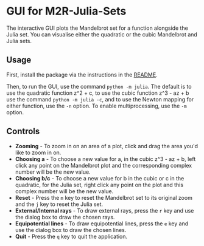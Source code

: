# GUI for M2R-Julia-Sets
The interactive GUI plots the Mandelbrot set for a function alongside the Julia set. You can visualise either the quadratic or the cubic Mandelbrot and Julia sets.

## Usage
First, install the package via the instructions in the [README](README.md).

Then, to run the GUI, use the command `python -m julia`. The default is to use the quadratic function z^2 + c, to use the cubic function z^3 - az + b use the command `python -m julia -c`, and to use the Newton mapping for either function, use the `-n` option. To enable multiprocessing, use the `-m` option.

## Controls
* **Zooming** - To zoom in on an area of a plot, click and drag the area you'd like to zoom in on.
* **Choosing a** - To choose a new value for a, in the cubic z^3 - az + b, left click any point on the Mandelbrot plot and the corresponding complex number will be the new value.
* **Choosing b/c** - To choose a new value for b in the cubic or c in the quadratic, for the Julia set, right click any point on the plot and this complex number will be the new value.
* **Reset** - Press the `m` key to reset the Mandelbrot set to its original zoom and the `j` key to reset the Julia set.
* **External/Internal rays** - To draw external rays, press the `r` key and use the dialog box to draw the chosen rays.
* **Equipotential lines** - To draw equipotential lines, press the `e` key and use the dialog box to draw the chosen lines.
* **Quit** - Press the `q` key to quit the application.